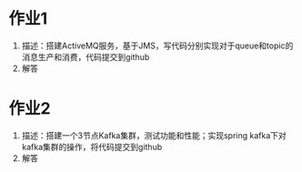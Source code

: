 # 作业1
1. 描述：搭建ActiveMQ服务，基于JMS，写代码分别实现对于queue和topic的消息生产和消费，代码提交到github
2. 解答

# 作业2
1. 描述：搭建一个3节点Kafka集群，测试功能和性能；实现spring kafka下对kafka集群的操作，将代码提交到github
2. 解答